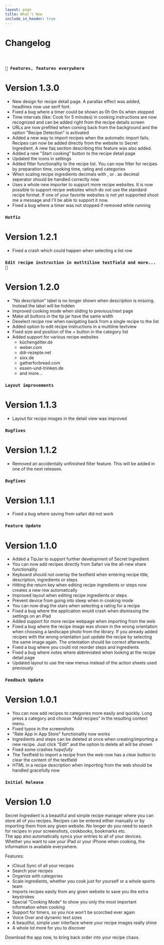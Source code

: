 ```yaml
---
layout: page
title: What's New
include_in_header: true
---
```


# Changelog
<br>

### `🙌 Features, features everywhere`
# **Version 1.3.0**
* New design for recipe detail page. A parallax effect was added, headlines now use serif font.
* Fixed a bug where a timer could be shown as 0h 0m 0s when stopped
* Time intervals (like: Cook for 5 minutes) in cooking instructions are now recognized and can be added right from the recipe details screen
* URLs are now prefilled when coming back from the background and the option "Recipe Detection" is activated
* Added a new way to import recipes when the automatic import fails. Recipes can now be added directly from the website to Secret Ingredient. A new faq section describing this feature was also added.
* Added a new "Start cooking" button to the recipe detail page
* Updated the icons in settings
* Added filter functionality to the recipe list. You can now filter for recipes by preparation time, cooking time, rating and categories
* When scaling recipe ingredients decimals with , or . as decimal seperator should be handled correctly now
* Uses a whole new importer to support more recipe websites. It is now possible to support recipe websites which do not use the standard recipe format. If one of your favorite websites is not yet supported shoot me a message and I'll be able to support it now.
* Fixed a bug where a timer was not stopped if removed while running

### `Hotfix`
# **Version 1.2.1**
* Fixed a crash which could happen when selecting a list row


### `Edit recipe instruction in mutltiline textfield and more... 🎉`
# **Version 1.2.0**
* "No description" label is no longer shown when description is missing. Instead the label will be hidden
* Improved cooking mode when sliding to previous/next page
* Make all buttons in the tip jar have the same width
* Deselect recipe row when navigating back from a single recipe to the list
* Added option to edit recipe instructions in a multiline textview
* Fixed size and position of the + button in the category list
* Added support for various recipe websites
    * küchengötter.de
    * weber.com
    * ddr-rezepte.net
    * sixx.de
    * gatherforbread.com
    * essen-und-trinken.de
    * and more...
    
### `Layout improvements`
# **Version 1.1.3**
* Layout for recipe images in the detail view was improved 

### `Bugfixes`
# **Version 1.1.2**
* Removed an accidentally unfinished filter feature. This will be added in one of the next releases.

### `Bugfixes`
# **Version 1.1.1**
* Fixed a bug where saving from safari did not work

### `Feature Update`
# **Version 1.1.0**
* Added a TipJar to support further development of Secret Ingredient
* You can now add recipes directly from Safari via the all-new share functionality
* Keyboard should not overlay the textfield when entering recipe title, description, ingredients or steps
* Hitting the return key when editing recipe ingredients or steps now creates a new row automatically
* Improved layout when editing recipe ingredients or steps
* Prevent device from going into sleep when in cooking mode
* You can now drag the stars when selecting a rating for a recipe
* Fixed a bug where the application would crash when dismissing the settings on an iPad 
* Added support for more recipe webpage when importing from the web
* Fixed a bug where the recipe image was shown in the wrong orientation when choosing a landscape photo from the library. If you already added recipes with the wrong orientation just update the recipe by selecting the same image again. The orientation should be correct afterwards.
* Fixed a bug where you could not reorder steps and ingredients
* Fixed a bug where notes where abbreviated when looking at the recipe detail page
* Updated layout to use the new menus instead of the action sheets used previously

### `Feedback Update`
# **Version 1.0.1**
* You can now add recipes to categories more easily and quickly. Long press a category and choose "Add recipes" in the resulting context menu.
* Fixed typos in the screenshots
* "Rate App in App Store" functionality now works
* Ingredients and steps can be deleted at once when creating/importing a new recipe. Just click "Edit" and the option to delete all will be shown
* Fixed some crashes *hopefully*
* The Textfield to import a recipe from the web now has a clear button to clear the content of the textfield
* HTML in a recipe description when importing from the web should be handled gracefully now


### `Initial Release`
# **Version 1.0**
Secret Ingredient is a beautiful and simple recipe manager where you can store all of you recipes.
Recipes can be entered either manually or by importing them from any given website.
No longer do you need to search for recipes in your screenshots, cookbooks, bookmarks etc.   
The app also automatically syncs your entries to all of your devices. Whether you want to use your iPad or your iPhone when cooking, the information is available everywhere. 

Features:
* iCloud Sync of all your recipes
* Search your recipes
* Organize with categories
* Scale ingredients, whether you cook just for yourself or a whole sports team
* Imports recipes easily from any given website to save you the extra keystrokes
* Special "Cooking Mode" to show you only the most important information when cooking
* Support for timers, so you rice won't be scorched ever again
* Voice Over and dynamic text sizes
* A beautiful, simple user interface where your recipe images really shine
* A whole lot more for you to discover

Download the app now, to bring back order into your recipe chaos.

<br>
